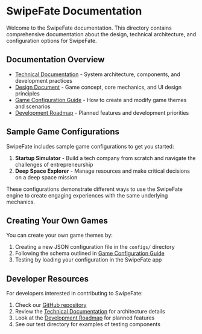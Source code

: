 # SwipeFate Documentation

Welcome to the SwipeFate documentation. This directory contains comprehensive documentation about the design, technical architecture, and configuration options for SwipeFate.

## Documentation Overview

- [Technical Documentation](technical.md) - System architecture, components, and development practices
- [Design Document](design.md) - Game concept, core mechanics, and UI design principles
- [Game Configuration Guide](game-config.md) - How to create and modify game themes and scenarios
- [Development Roadmap](roadmap.md) - Planned features and development priorities

## Sample Game Configurations

SwipeFate includes sample game configurations to get you started:

1. **Startup Simulator** - Build a tech company from scratch and navigate the challenges of entrepreneurship
2. **Deep Space Explorer** - Manage resources and make critical decisions on a deep space mission

These configurations demonstrate different ways to use the SwipeFate engine to create engaging experiences with the same underlying mechanics.

## Creating Your Own Games

You can create your own game themes by:

1. Creating a new JSON configuration file in the `configs/` directory
2. Following the schema outlined in [Game Configuration Guide](game-config.md)
3. Testing by loading your configuration in the SwipeFate app

## Developer Resources

For developers interested in contributing to SwipeFate:

1. Check our [GitHub repository](https://github.com/michaelborck/swipe-fate) 
2. Review the [Technical Documentation](technical.md) for architecture details
3. Look at the [Development Roadmap](roadmap.md) for planned features
4. See our test directory for examples of testing components